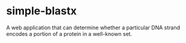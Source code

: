 # simple-blastx
A web application that can determine whether a particular DNA strand encodes a portion of a protein in a well-known set.
